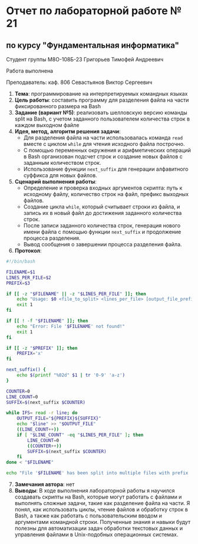 # Отчет по лабораторной работе № 21
## по курсу "Фундаментальная информатика"

Студент группы М8О-108Б-23 Григорьев Тимофей Андреевич

Работа выполнена 

Преподаватель: каф. 806 Севастьянов Виктор Сергеевич

1. **Тема**: программирование на интерпретируемых командных языках
2. **Цель работы**: составить программу для разделения файла на части фиксированного размера на Bash
3. **Задание (вариант №5)**: реализовать шелловскую версию команды split на Bash, с учетом заданного пользователем количества строк в каждом выходном файле
4. **Идея, метод, алгоритм решения задачи**:
   - Для разделения файла на части использовалась команда `read` вместе с циклом `while` для чтения исходного файла построчно.
   - С помощью переменных окружения и арифметических операций в Bash организован подсчет строк и создание новых файлов с заданным количеством строк.
   - Использование функции `next_suffix` для генерации алфавитного суффикса для новых файлов.
5. **Сценарий выполнения работы**:
   - Определение и проверка входных аргументов скрипта: путь к исходному файлу, количество строк на файл, префикс выходных файлов.
   - Создание цикла `while`, который считывает строки из файла, и запись их в новый файл до достижения заданного количества строк.
   - После записи заданного количества строк, генерация нового имени файла с помощью функции `next_suffix` и продолжение процесса разделения.
   - Вывод сообщения о завершении процесса разделения файла.
6. **Протокол**:

```bash
#!/bin/bash

FILENAME=$1
LINES_PER_FILE=$2
PREFIX=$3

if [[ -z "$FILENAME" || -z "$LINES_PER_FILE" ]]; then
    echo "Usage: $0 <file_to_split> <lines_per_file> [output_file_prefix]"
    exit 1
fi

if [[ ! -f "$FILENAME" ]]; then
    echo "Error: File '$FILENAME' not found!"
    exit 1
fi

if [[ -z "$PREFIX" ]]; then
    PREFIX='x'
fi

next_suffix() {
    echo $(printf "%02d" $1 | tr '0-9' 'a-z')
}

COUNTER=0
LINE_COUNT=0
SUFFIX=$(next_suffix $COUNTER)

while IFS= read -r line; do
    OUTPUT_FILE="${PREFIX}${SUFFIX}"
    echo "$line" >> "$OUTPUT_FILE"
    ((LINE_COUNT++))
    if [ "$LINE_COUNT" -eq "$LINES_PER_FILE" ]; then
        LINE_COUNT=0
        ((COUNTER++))
        SUFFIX=$(next_suffix $COUNTER)
    fi
done < "$FILENAME"

echo "File '$FILENAME' has been split into multiple files with prefix '$PREFIX'"
```

7. **Замечания автора**: нет
8. **Выводы**: В ходе выполнения лабораторной работы я научился создавать скрипты на Bash, которые могут работать с файлами и выполнять сложные задачи, такие как разделение файла на части. Я понял, как использовать циклы, чтение файлов и обработку строк в Bash, а также как работать с пользовательским вводом и аргументами командной строки. Полученные знания и навыки будут полезны для автоматизации задач обработки текстовых данных и управления файлами в Unix-подобных операционных системах.